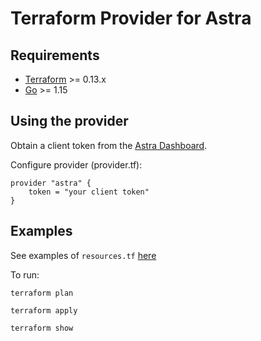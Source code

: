 # Terraform Provider for Astra



## Requirements

-	[Terraform](https://www.terraform.io/downloads.html) >= 0.13.x
-	[Go](https://golang.org/doc/install) >= 1.15

## Using the provider

Obtain a client token from the [Astra Dashboard](https://astra.datastax.com).

Configure provider (provider.tf):

```hcl
provider "astra" {
    token = "your client token"
}
```


## Examples

See examples of `resources.tf` [here](https://github.com/datastax/terraform-provider-astra/tree/main/examples)

To run:

    terraform plan

    terraform apply

    terraform show
